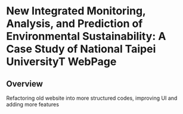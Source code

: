 # New Integrated Monitoring, Analysis, and Prediction of Environmental Sustainability: A Case Study of National Taipei UniversityT WebPage
## Overview
Refactoring old website into more structured codes, improving UI and adding more features
